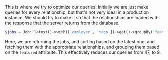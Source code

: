 This is where we try to optimize our queries. Initially we are just make queries for every relationship, but that's not very ideal in a production instance. We should try to make it so that the relationships are loaded with the response that the server returns from the database.
```php
$jobs = Job::latest()->with(['employer', 'tags'])->get()->groupBy('featured');
```
Here, we are returning the jobs, and sorting based on the latest one, and fetching them with the appropriate relationships, and grouping them based on the `featured` attribute. This effectively reduces our queries from 47, to 9.